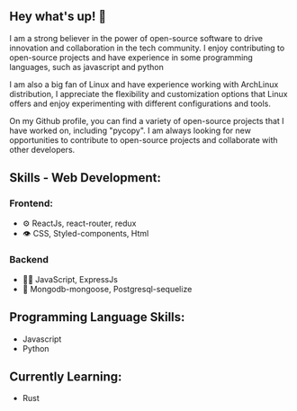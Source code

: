 ## Hey what's up! 👋
I am a strong believer in the power of open-source software to drive innovation and collaboration in the tech community. I enjoy contributing to open-source projects and have experience in some programming languages, such as javascript and python

I am also a big fan of Linux and have experience working with ArchLinux distribution,  I appreciate the flexibility and customization options that Linux offers and enjoy experimenting with different configurations and tools.

On my Github profile, you can find a variety of open-source projects that I have worked on, including "pycopy". I am always looking for new opportunities to contribute to open-source projects and collaborate with other developers.

## Skills - Web Development:
### Frontend:
- ⚙️ ReactJs, react-router, redux
- 👁️ CSS, Styled-components, Html
### Backend
- 👨‍💻 JavaScript, ExpressJs
- 💽 Mongodb-mongoose, Postgresql-sequelize

## Programming Language Skills:
- Javascript
- Python

## Currently Learning:
- Rust
